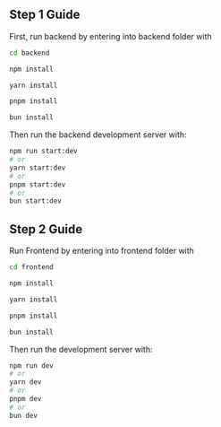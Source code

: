 ## Step 1 Guide

First, run backend by entering into backend folder with

```bash
cd backend

npm install

yarn install

pnpm install

bun install
```

Then run the backend development server with:

```bash
npm run start:dev
# or
yarn start:dev
# or
pnpm start:dev
# or
bun start:dev
```

## Step 2 Guide

Run Frontend by entering into frontend folder with

```bash
cd frontend

npm install

yarn install

pnpm install

bun install

```

Then run the development server with:

```bash
npm run dev
# or
yarn dev
# or
pnpm dev
# or
bun dev
```
